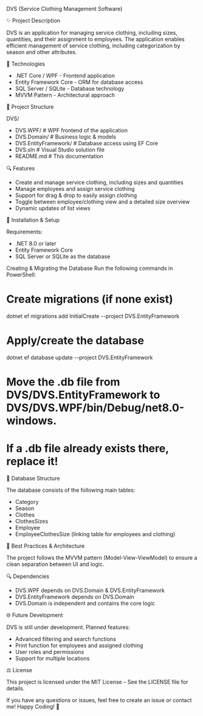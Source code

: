 DVS (Service Clothing Management Software)


✨ Project Description

DVS is an application for managing service clothing, including sizes, quantities, and their assignment to employees.
The application enables efficient management of service clothing, including categorization by season and other attributes.


🔧 Technologies

 - .NET Core / WPF - Frontend application
 - Entity Framework Core - ORM for database access
 - SQL Server / SQLite - Database technology
 - MVVM Pattern - Architectural approach


📂 Project Structure

DVS/
 - DVS.WPF/              # WPF frontend of the application
 - DVS.Domain/           # Business logic & models
 - DVS.EntityFramework/  # Database access using EF Core
 - DVS.sln               # Visual Studio solution file
 - README.md             # This documentation


🔍 Features

 - Create and manage service clothing, including sizes and quantities
 - Manage employees and assign service clothing
 - Support for drag & drop to easily assign clothing
 - Toggle between employee/clothing view and a detailed size overview
 - Dynamic updates of list views


🔼 Installation & Setup

Requirements:
 - .NET 8.0 or later
 - Entity Framework Core
 -  SQL Server or SQLite as the database

Creating & Migrating the Database
Run the following commands in PowerShell:

# Create migrations (if none exist)
dotnet ef migrations add InitialCreate --project DVS.EntityFramework

# Apply/create the database
dotnet ef database update --project DVS.EntityFramework

# Move the .db file from DVS/DVS.EntityFramework to DVS/DVS.WPF/bin/Debug/net8.0-windows. 
# If a .db file already exists there, replace it!


📁 Database Structure

The database consists of the following main tables:
 - Category
 - Season
 - Clothes
 - ClothesSizes
 - Employee
 - EmployeeClothesSize (linking table for employees and clothing)


🔮 Best Practices & Architecture

The project follows the MVVM pattern (Model-View-ViewModel) to ensure a clean separation between UI and logic.


🔍 Dependencies

 - DVS.WPF depends on DVS.Domain & DVS.EntityFramework
 - DVS.EntityFramework depends on DVS.Domain
 - DVS.Domain is independent and contains the core logic


🌐 Future Development

DVS is still under development.
Planned features:
 - Advanced filtering and search functions
 - Print function for employees and assigned clothing
 - User roles and permissions
 - Support for multiple locations


⚖ License

This project is licensed under the MIT License – See the LICENSE file for details.


If you have any questions or issues, feel free to create an issue or contact me!
Happy Coding! 🚀
